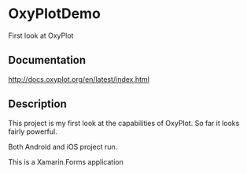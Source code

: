 # OxyPlotDemo
First look at OxyPlot

## Documentation
http://docs.oxyplot.org/en/latest/index.html

## Description
This project is my first look at the capabilities of OxyPlot. So far it looks fairly powerful.

Both Android and iOS project run.

This is a Xamarin.Forms application
